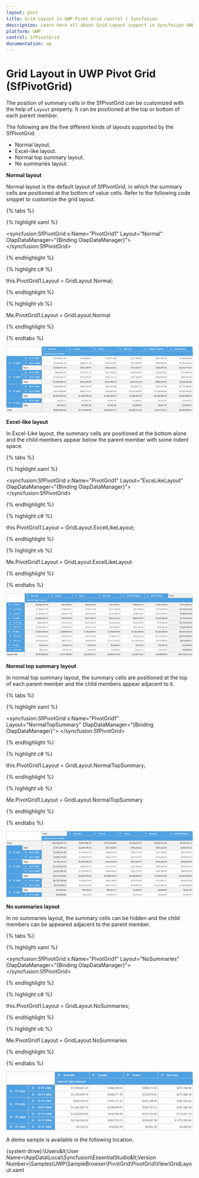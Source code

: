 ```yaml
---
layout: post
title: Grid Layout in UWP Pivot Grid control | Syncfusion
description: Learn here all about Grid Layout support in Syncfusion UWP Pivot Grid (SfPivotGrid) control and more.
platform: UWP
control: SfPivotGrid
documentation: ug
---
```


# Grid Layout in UWP Pivot Grid (SfPivotGrid)

The position of summary cells in the SfPivotGrid can be customized with the help of `Layout` property. It can be positioned at the top or bottom of each parent member.

The following are the five different kinds of layouts supported by the SfPivotGrid:

* Normal layout.
* Excel-like layout.
* Normal top summary layout.
* No summaries layout.

**Normal layout**

Normal layout is the default layout of SfPivotGrid, in which the summary cells are positioned at the bottom of value cells. Refer to the following code snippet to customize the grid layout.

{% tabs %}

{% highlight xaml %}

<syncfusion:SfPivotGrid x:Name="PivotGrid1" Layout="Normal"
                        OlapDataManager="{Binding OlapDataManager}">
</syncfusion:SfPivotGrid>

{% endhighlight %}

{% highlight c# %}

this.PivotGrid1.Layout = GridLayout.Normal;

{% endhighlight %}

{% highlight vb %}

Me.PivotGrid1.Layout = GridLayout.Normal

{% endhighlight %}

{% endtabs %}

![Grid-Layouts_img1](Grid-Layouts_images/Grid-Layouts_img1.png)

**Excel-like layout**

In Excel-Like layout, the summary cells are positioned at the bottom alone and the child members appear below the parent member with some indent space.

{% tabs %}

{% highlight xaml %}

<syncfusion:SfPivotGrid x:Name="PivotGrid1" Layout="ExceLikeLayout"
                        OlapDataManager="{Binding OlapDataManager}">
</syncfusion:SfPivotGrid>

{% endhighlight %}

{% highlight c# %}

this.PivotGrid1.Layout = GridLayout.ExcelLikeLayout;

{% endhighlight %}

{% highlight vb %}

Me.PivotGrid1.Layout = GridLayout.ExcelLikeLayout

{% endhighlight %}

{% endtabs %}

![Grid-Layouts_img2](Grid-Layouts_images/Grid-Layouts_img2.png)

**Normal top summary layout**

In normal top summary layout, the summary cells are positioned at the top of each parent member and the child members appear adjacent to it.

{% tabs %}

{% highlight xaml %}

<syncfusion:SfPivotGrid x:Name="PivotGrid1" Layout="NormalTopSummary"
                        OlapDataManager="{Binding OlapDataManager}">
</syncfusion:SfPivotGrid>

{% endhighlight %}

{% highlight c# %}

this.PivotGrid1.Layout = GridLayout.NormalTopSummary;

{% endhighlight %}

{% highlight vb %}

Me.PivotGrid1.Layout = GridLayout.NormalTopSummary

{% endhighlight %}

{% endtabs %}

![Grid-Layouts_img3](Grid-Layouts_images/Grid-Layouts_img3.png)

**No summaries layout**

In no summaries layout, the summary cells can be hidden and the child members can be appeared adjacent to the parent member.

{% tabs %}

{% highlight xaml %}

<syncfusion:SfPivotGrid x:Name="PivotGrid1" Layout="NoSummaries"
                        OlapDataManager="{Binding OlapDataManager}">
</syncfusion:SfPivotGrid>

{% endhighlight %}

{% highlight c# %}

this.PivotGrid1.Layout = GridLayout.NoSummaries;

{% endhighlight %}

{% highlight vb %}

Me.PivotGrid1.Layout = GridLayout.NoSummaries

{% endhighlight %}

{% endtabs %}

![Grid-Layouts_img4](Grid-Layouts_images/Grid-Layouts_img4.png)

A demo sample is available in the following location.

{system drive}:\Users\&lt;User Name&gt;\AppData\Local\Syncfusion\EssentialStudio\&lt;Version Number&gt;\Samples\UWP\SampleBrowser\PivotGrid\PivotGrid\View\GridLayout.xaml
